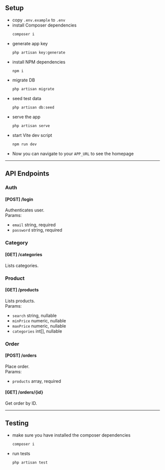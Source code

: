 ## Setup

- copy `.env.example` to `.env`
- install Composer dependencies
    ```bash
    composer i
    ```
- generate app key
    ```bash
    php artisan key:generate
    ```
- install NPM dependencies
    ```bash
    npm i
    ```
- migrate DB
    ```bash
    php artisan migrate
    ```
- seed test data
    ```bash
    php artisan db:seed
    ```
- serve the app
    ```bash
    php artisan serve
    ```
- start Vite dev script
    ```bash
    npm run dev
    ```
- Now you can navigate to your `APP_URL` to see the homepage

---
## API Endpoints
### Auth
#### [POST] /login
Authenticates user.
</br>
Params:
- `email` string, required
- `password` string, required

### Category
#### [GET] /categories
Lists categories.

### Product
#### [GET] /products
Lists products.
</br>
Params:
- `search` string, nullable
- `minPrice` numeric, nullable
- `maxPrice` numeric, nullable
- `categories` int[], nullable

### Order
#### [POST] /orders
Place order.
</br>
Params:
- `products` array, required

#### [GET] /orders/{id}
Get order by ID.

---
## Testing
- make sure you have installed the composer dependencies
    ```bash
    composer i
    ```
- run tests
    ```bash
    php artisan test
    ```